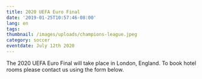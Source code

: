 ```yaml
---
title: 2020 UEFA Euro Final
date: '2019-01-25T10:57:46-08:00'
lang: en
tags:
thumbnail: /images/uploads/champions-league.jpeg
category: soccer
eventdate: July 12th 2020
---
```


The 2020 UEFA Euro Final will take place in London, England. To book hotel rooms please contact us using the form below.
